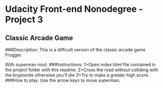 # Udacity Front-end Nonodegree - Project 3

## Classic Arcade Game


###Description:
This is a difficult version of the classic arcade game Frogger.

With superman mod.
###Instructions:
1>Open index.html file contained in the project folder with this readme. 
2>Cross the road without colliding with the kryptonite otherwise you'll die
3>Try to make a greater high score.
###How to play:
Use the arrow keys to move superman.

